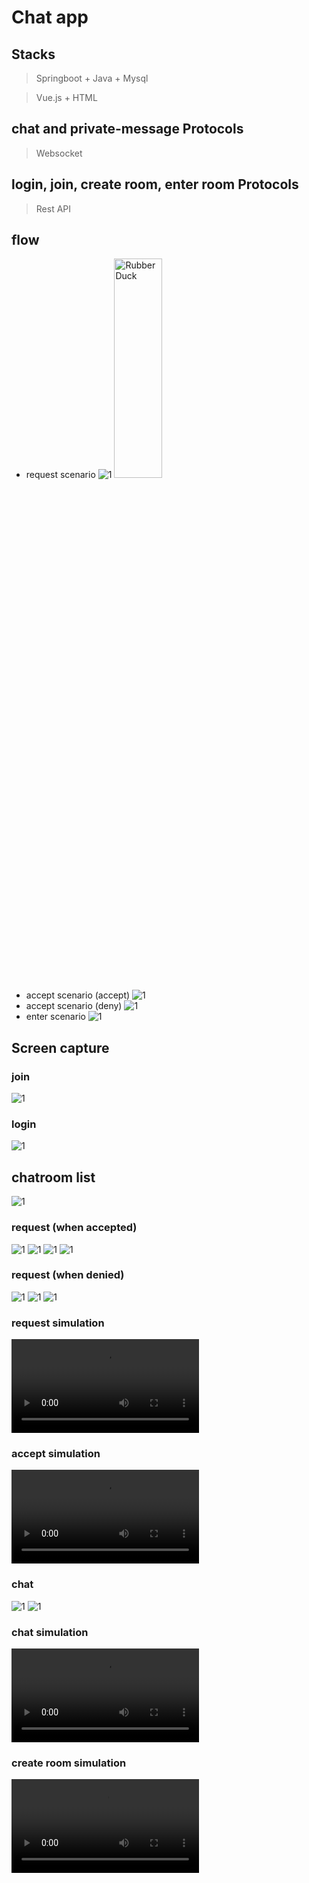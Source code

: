 # Chat app 

## Stacks
> Springboot + Java + Mysql

> Vue.js + HTML

## chat and private-message Protocols
> Websocket

## login, join, create room, enter room Protocols
> Rest API

## flow
- request scenario
![1](images/requestscenario.PNG)
<img src="images/requestscenario.PNG" width="40%" height="30%" alt="RubberDuck"></img>
- accept scenario (accept)
![1](images/acceptscenario.PNG)
- accept scenario (deny)
![1](images/acceptscenario2.PNG)
- enter scenario 
![1](images/enterscenario.PNG)


## Screen capture
### join
![1](images/join.PNG)

### login
![1](images/login.PNG)

## chatroom list
![1](images/chatroomlist1.PNG)

### request (when accepted)
![1](images/request.PNG)
![1](images/request2.PNG)
![1](images/request3.PNG)
![1](images/request4.PNG)

### request (when denied)
![1](images/reqnopermission.PNG)
![1](images/reqnopermission2.PNG)
![1](images/reqnopermission3.PNG)

### request simulation
![1](images/requestvideo.mov)

### accept simulation
![1](images/acceptvideo.mov)

### chat
![1](images/chat.PNG)
![1](images/chat2.PNG)

### chat simulation
![1](images/chatvideo.mov)

### create room simulation
![1](images/createroom.mov)




